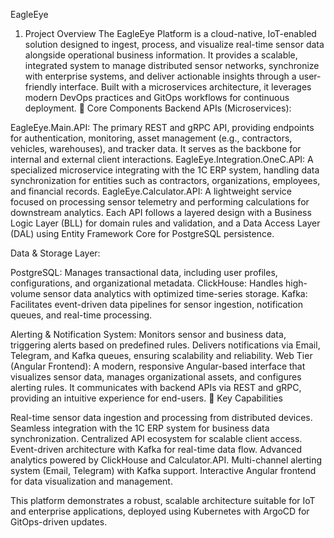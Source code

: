EagleEye
1. Project Overview
The EagleEye Platform is a cloud-native, IoT-enabled solution designed to ingest, process, and visualize real-time sensor data alongside operational business information. It provides a scalable, integrated system to manage distributed sensor networks, synchronize with enterprise systems, and deliver actionable insights through a user-friendly interface. Built with a microservices architecture, it leverages modern DevOps practices and GitOps workflows for continuous deployment.
🔹 Core Components
Backend APIs (Microservices):

EagleEye.Main.API: The primary REST and gRPC API, providing endpoints for authentication, monitoring, asset management (e.g., contractors, vehicles, warehouses), and tracker data. It serves as the backbone for internal and external client interactions.
EagleEye.Integration.OneC.API: A specialized microservice integrating with the 1C ERP system, handling data synchronization for entities such as contractors, organizations, employees, and financial records.
EagleEye.Calculator.API: A lightweight service focused on processing sensor telemetry and performing calculations for downstream analytics. Each API follows a layered design with a Business Logic Layer (BLL) for domain rules and validation, and a Data Access Layer (DAL) using Entity Framework Core for PostgreSQL persistence.

Data & Storage Layer:

PostgreSQL: Manages transactional data, including user profiles, configurations, and organizational metadata.
ClickHouse: Handles high-volume sensor data analytics with optimized time-series storage.
Kafka: Facilitates event-driven data pipelines for sensor ingestion, notification queues, and real-time processing.

Alerting & Notification System:
Monitors sensor and business data, triggering alerts based on predefined rules. Delivers notifications via Email, Telegram, and Kafka queues, ensuring scalability and reliability.
Web Tier (Angular Frontend):
A modern, responsive Angular-based interface that visualizes sensor data, manages organizational assets, and configures alerting rules. It communicates with backend APIs via REST and gRPC, providing an intuitive experience for end-users.
🔹 Key Capabilities

Real-time sensor data ingestion and processing from distributed devices.
Seamless integration with the 1C ERP system for business data synchronization.
Centralized API ecosystem for scalable client access.
Event-driven architecture with Kafka for real-time data flow.
Advanced analytics powered by ClickHouse and Calculator.API.
Multi-channel alerting system (Email, Telegram) with Kafka support.
Interactive Angular frontend for data visualization and management.

This platform demonstrates a robust, scalable architecture suitable for IoT and enterprise applications, deployed using Kubernetes with ArgoCD for GitOps-driven updates.
